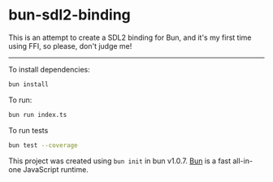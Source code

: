 # bun-sdl2-binding

This is an attempt to create a SDL2 binding for Bun, and it's my first time using FFI, so please, don't judge me!

---

To install dependencies:

```bash
bun install
```

To run:

```bash
bun run index.ts
```

To run tests
```bash
bun test --coverage
```

This project was created using `bun init` in bun v1.0.7. [Bun](https://bun.sh) is a fast all-in-one JavaScript runtime.
